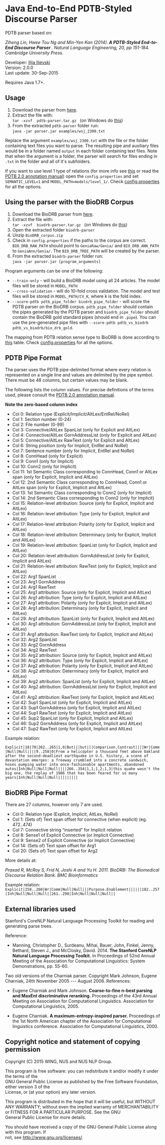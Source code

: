 # Java End-to-End PDTB-Styled Discourse Parser


PDTB parser based on:

<cite> Ziheng Lin, Hwee Tou Ng and Min-Yen Kan (2014).<b> A PDTB-Styled End-to-End Discourse Parser </b>. Natural Language Engineering, 20, pp 151-184. Cambridge University Press.</cite>

Developer: [Ilija Ilievski](http://ilija139.github.io/)<br>
Version: 2.0.0 <br>
Last update: 30-Sep-2015

Requires Java 1.7+.

## Usage

1. Download the parser from [here](https://goo.gl/jswekL).
2. Extract the file with:   
`tar -xzvf  pdtb-parser.tar.gz ` (on Windows do [this](http://superuser.com/questions/215629/how-to-open-a-tar-gz-file-in-windows))
3. From the extracted `pdtb-parser` folder run:    
 `java -jar parser.jar examples/wsj_2300.txt`

Replace the argument `examples/wsj_2300.txt` with the file or the folder containing text files you want to parse. The resulting pipe and auxiliary files would be in a folder named `output` in each folder containing text files. Note that when the argument is a folder, the parser will search for files ending in `.txt` in the folder and all of it's subfolders.  

If you want to use level 1 type of relations (for more info see [this](sense_levels.png) or read the [PDTB 2.0 annotation manual](http://www.seas.upenn.edu/~pdtb/PDTBAPI/pdtb-annotation-manual.pdf)) open the `config.properties` and set `SEMANTIC_LEVEL=1` and `MODEL_PATH=models/level_1/`. 
Check [config.properties](config.properties) for all the options. 


## Using the parser with the BioDRB Corpus

1. Download the BioDRB parser from [here](https://goo.gl/Fhj5Nr).
2. Extract the file with:   
`tar -xzvf  biodrb-parser.tar.gz ` (on Windows do [this](http://superuser.com/questions/215629/how-to-open-a-tar-gz-file-in-windows)) 
3. Open the extracted folder `biodrb-parser`
4. Unzip `BioDRB_corpus.zip`
5. Check in `config.properties` if the paths to the corpus are correct. `BIO_DRB_RAW_PATH` should point to `GeniaRaw/Genia/` and `BIO_DRB_ANN_PATH` to `GeniaAnn/Genia/`. The `BIO_DRB_TREE_PATH` will be created by the parser. 
6. From the extracted `biodrb-parser` folder run:    
 `java -jar parser.jar [program_arguments]`

Program arguments can be one of the following:
* `--train-only` - will build a BioDRB model using all 24 articles. The model files will be stored in `MODEL_PATH`
* `--cross-validation` - will do 10-fold cross validation. The model and test files will be stored in `MODEL_PATH/CV_K`, where k is the fold index. 
* `--score-pdtb pdtb_pipe_folder biodrb_pipe_folder` - will score the PDTB parser on the BioDRB corpus. `pdtb_pipe_folder` should contain the pipes generated by the PDTB parser and `biodrb_pipe_folder` should contain the BioDRB gold standard pipes (should end in `.pipe`). You can use the pre-generated pipe files with `--score-pdtb pdtb_vs_biodrb pdtb_vs_biodrb/bio_drb_gold`.

The mapping from PDTB relation sense type to BioDRB is done according to [this](biodrb_to_pdtb.png) table.
Check [config.properties](config.properties) for all the options. 


## PDTB Pipe Format

 The parser uses the PDTB pipe-delimited format where every relation is represented
 on a single line and values are delimited by the pipe symbol.
 There must be 48 columns, but certain values may be blank. 
 
 
 The following lists the column values.
 For precise definitions of the terms used, please consult the [PDTB 2.0 annotation manual](http://www.seas.upenn.edu/~pdtb/PDTBAPI/pdtb-annotation-manual.pdf).

<b>Note the zero-based column index</b>

 - Col  0: Relation type (Explicit/Implicit/AltLex/EntRel/NoRel)
 - Col  1: Section number (0-24)
 - Col  2: File number (0-99)
 - Col  3: Connective/AltLex SpanList (only for Explicit and AltLex)
 - Col  4: Connective/AltLex GornAddressList (only for Explicit and AltLex)
 - Col  5: Connective/AltLex RawText (only for Explicit and AltLex)
 - Col  6: String position (only for Implicit, EntRel and NoRel) 
 - Col  7: Sentence number (only for Implicit, EntRel and NoRel)
 - Col  8: ConnHead (only for Explicit)
 - Col  9: Conn1 (only for Implicit)
 - Col 10: Conn2 (only for Implicit)
 - Col 11: 1st Semantic Class  corresponding to ConnHead, Conn1 or AltLex span (only for Explicit, Implicit and AltLex)
 - Col 12: 2nd Semantic Class  corresponding to ConnHead, Conn1 or AltLex span (only for Explicit, Implicit and AltLex)
 - Col 13: 1st Semantic Class corresponding to Conn2 (only for Implicit)
 - Col 14: 2nd Semantic Class corresponding to Conn2 (only for Implicit)
 - Col 15: Relation-level attribution: Source (only for Explicit, Implicit and AltLex)
 - Col 16: Relation-level attribution: Type (only for Explicit, Implicit and AltLex)
 - Col 17: Relation-level attribution: Polarity (only for Explicit, Implicit and AltLex)
 - Col 18: Relation-level attribution: Determinacy (only for Explicit, Implicit and AltLex)
 - Col 19: Relation-level attribution: SpanList (only for Explicit, Implicit and AltLex)
 - Col 20: Relation-level attribution: GornAddressList (only for Explicit, Implicit and AltLex)
 - Col 21: Relation-level attribution: RawText (only for Explicit, Implicit and AltLex)
 - Col 22: Arg1 SpanList
 - Col 23: Arg1 GornAddress
 - Col 24: Arg1 RawText
 - Col 25: Arg1 attribution: Source (only for Explicit, Implicit and AltLex)
 - Col 26: Arg1 attribution: Type (only for Explicit, Implicit and AltLex)
 - Col 27: Arg1 attribution: Polarity (only for Explicit, Implicit and AltLex)
 - Col 28: Arg1 attribution: Determinacy (only for Explicit, Implicit and AltLex)
 - Col 29: Arg1 attribution: SpanList (only for Explicit, Implicit and AltLex)
 - Col 30: Arg1 attribution: GornAddressList (only for Explicit, Implicit and AltLex)
 - Col 31: Arg1 attribution: RawText (only for Explicit, Implicit and AltLex)
 - Col 32: Arg2 SpanList
 - Col 33: Arg2 GornAddress
 - Col 34: Arg2 RawText
 - Col 35: Arg2 attribution: Source (only for Explicit, Implicit and AltLex)
 - Col 36: Arg2 attribution: Type (only for Explicit, Implicit and AltLex)
 - Col 37: Arg2 attribution: Polarity (only for Explicit, Implicit and AltLex)
 - Col 38: Arg2 attribution: Determinacy (only for Explicit, Implicit and AltLex)
 - Col 39: Arg2 attribution: SpanList (only for Explicit, Implicit and AltLex)
 - Col 40: Arg2 attribution: GornAddressList (only for Explicit, Implicit and AltLex)
 - Col 41: Arg2 attribution: RawText (only for Explicit, Implicit and AltLex)
 - Col 42: Sup1 SpanList (only for Explicit, Implicit and AltLex)
 - Col 43: Sup1 GornAddress (only for Explicit, Implicit and AltLex)
 - Col 44: Sup1 RawText (only for Explicit, Implicit and AltLex)
 - Col 45: Sup2 SpanList (only for Explicit, Implicit and AltLex)
 - Col 46: Sup2 GornAddress (only for Explicit, Implicit and AltLex)
 - Col 47: Sup2 RawText (only for Explicit, Implicit and AltLex)

Example relation:

`Explicit|18|70|262..265|1,0|But|||but|||Comparison.Contrast||||Wr|Comm|Null|Null||||9..258|0|From a helicopter a thousand feet above Oakland after the second-deadliest earthquake in U.S. history, a scene of devastation emerges: a freeway crumbled into a concrete sandwich, hoses pumping water into once-fashionable apartments, abandoned autos|Inh|Null|Null|Null||||266..354|1,1;1,2;1,3|this quake wasn't the big one, the replay of 1906 that has been feared for so many years|Inh|Null|Null|Null|||||||||`

## BioDRB Pipe Format

There are 27 columns, however only 7 are used.
 
 - Col  0: Relation type (Explicit, Implicit, AltLex, NoRel)
 - Col  1: (Sets of) Text span offset for connective (when explicit) (eg. 472..474)
 - Col  7: Connective string “inserted” for Implicit relation
 - Col  8: Sense1 of Explicit Connective (or Implicit Connective)
 - Col  9: Sense2 of Explicit Connective (or Implicit Connective)
 - Col 14: (Sets of) Text span offset for Arg1
 - Col 20: (Sets of) Text span offset for Arg2

More details at:

<cite>Prasad R, McRoy S, Frid N,  Joshi A and Yu H. 2011. BioDRB: The Biomedical Discourse Relation Bank. BMC Bioinformatics </cite>

Example relation:
`Explicit|258..260|Wr|Comm|Null|Null|||Purpose.Enablement||||||182..257|Inh|Null|Null|Null||261..298|Inh|Null|Null|Null||`

## External libraries used

Stanford's CoreNLP Natural Language Processing Toolkit for reading and generating parse trees. 

Reference:

* Manning, Christopher D., Surdeanu, Mihai, Bauer, John, Finkel, Jenny, Bethard, Steven J., and McClosky, David. 2014. <b>The Stanford CoreNLP Natural Language Processing Toolkit.</b> In Proceedings of 52nd Annual Meeting of the Association for Computational Linguistics: System Demonstrations, pp. 55-60. </cite>

Two old versions of the Charniak parser. Copyright Mark Johnson, Eugene Charniak, 24th November 2005 --- August 2006.
References:

* Eugene Charniak and Mark Johnson. <b>Coarse-to-fine n-best parsing and
  MaxEnt discriminative reranking.</b> Proceedings of the 43rd Annual Meeting on Association for Computational Linguistics. Association for Computational Linguistics, 2005.

* Eugene Charniak. <b>A maximum-entropy-inspired parser.</b> Proceedings of the 1st North American chapter of the Association for Computational linguistics conference. Association for Computational Linguistics, 2000.


## Copyright notice and statement of copying permission

Copyright (C) 2015 WING, NUS and NUS NLP Group.                                                                     
                                                                                                  
This program is free software: you can redistribute it and/or modify it under the terms of the    
GNU General Public License as published by the Free Software Foundation, either version 3 of the  
License, or (at your option) any later version.                                                   
                                                                                                  
This program is distributed in the hope that it will be useful, but WITHOUT ANY WARRANTY; without 
even the implied warranty of MERCHANTABILITY or FITNESS FOR A PARTICULAR PURPOSE. See the GNU     
General Public License for more details.                                                          
                                                                                                  
You should have received a copy of the GNU General Public License along with this program. If     
not, see http://www.gnu.org/licenses/.                                                            
                                                                                                  
